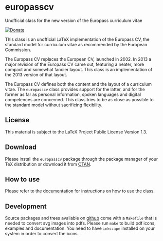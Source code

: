 # europasscv
Unofficial class for the new version of the Europass curriculum vitae

[![Donate][donate-btn]][donate-url]

This class is an unofficial LaTeX implementation of the Europass CV, the
standard model for curriculum vitae as recommended by the European Commission.

The Europass CV replaces the European CV, launched in 2002. In 2013 a major
revision of the Europass CV came out, featuring a neater, more compact and
somewhat fancier layout. This class is an implementation of the 2013 version of
that layout.

The Europass CV defines both the content and the layout of a curriculum vitae.
The `europasscv` class provides support for the latter, and for the former as
far as personal information, spoken languages and digital competences are
concerned. This class tries to be as close as possible to the standard model
without sacrificing flexibility.

## License
This ma­te­rial is sub­ject to the LaTeX Project Public Li­cense Version 1.3.

## Download
Please install the `europasscv` package through the package manager of your TeX
distribution or download it from [CTAN](https://www.ctan.org/pkg/europasscv).

## How to use
Please refer to the
[documentation](https://www.devrandom.it/software/europasscv/)
for instructions on how to use the class.

## Development
Source packages and trees available on
[github](https://github.com/gmazzamuto/europasscv) come with a `Makefile` that
is needed to convert svg images into pdfs. Please run `make` to build pdf icons,
examples and documentation. You need to have `inkscape` installed on your system
in order to convert the icons.

[donate-btn]: https://www.paypalobjects.com/en_US/i/btn/btn_donate_LG.gif
[donate-url]: https://www.paypal.com/cgi-bin/webscr?cmd=_s-xclick&hosted_button_id=H94QELJUXWFWA&source=url
